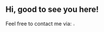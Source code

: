 ## Hi, good to see you here!

Feel free to contact me via: [<img width=2%  src='https://cdn.simpleicons.org/telegram' alt='@grandpraline'>](https://t.me/grandpraline)

